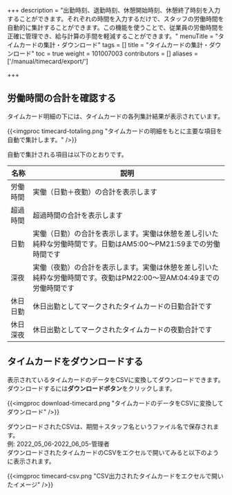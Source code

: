 +++
description = "出勤時刻、退勤時刻、休憩開始時刻、休憩終了時刻を入力することができます。それぞれの時間を入力するだけで、スタッフの労働時間を自動的に集計することができます。この機能を使うことで、従業員の労働時間を正確に管理でき、給与計算の手間を軽減することができます。"
menuTitle = "タイムカードの集計・ダウンロード"
tags = []
title = "タイムカードの集計・ダウンロード"
toc = true
weight = 101007003
contributors = []
aliases = ['/manual/timecard/export/']

+++


## 労働時間の合計を確認する

タイムカード明細の下には、タイムカードの各列集計結果が表示されています。

{{<imgproc timecard-totaling.png "タイムカードの明細をもとに主要な項目を自動で集計します。" />}}

自動で集計される項目は以下のとおりです。

|名称|説明|
|---|---|
|労働時間|実働（日勤＋夜勤）の合計を表示します|
|超過時間|超過時間の合計を表示します|
|日勤|実働（日勤）の合計を表示します。実働は休憩を差し引いた純粋な労働時間です。日勤はAM5:00〜PM21:59までの労働時間です|
|深夜|実働（夜勤）の合計を表示します。実働は休憩を差し引いた純粋な労働時間です。夜勤はPM22:00〜翌AM:04:49までの労働時間です|
|休日日勤|休日出勤としてマークされたタイムカードの日勤合計です|
|休日深夜|休日出勤としてマークされたタイムカードの夜勤合計です|

## タイムカードをダウンロードする

表示されているタイムカードのデータをCSVに変換してダウンロードできます。
ダウンロードするには**ダウンロードボタン**をクリックします。

{{<imgproc download-timecard.png "タイムカードのデータをCSVに変換してダウンロード" />}}

ダウンロードされたCSVは、期間＋スタッフ名というファイル名で保存されます。  
例: 2022_05_06-2022_06_05-管理者  
ダウンロードされたタイムカードのCSVをエクセルで開いてみると以下のように表示されます。

{{<imgproc timecard-csv.png "CSV出力されたタイムカードをエクセルで開いたイメージ" />}}
